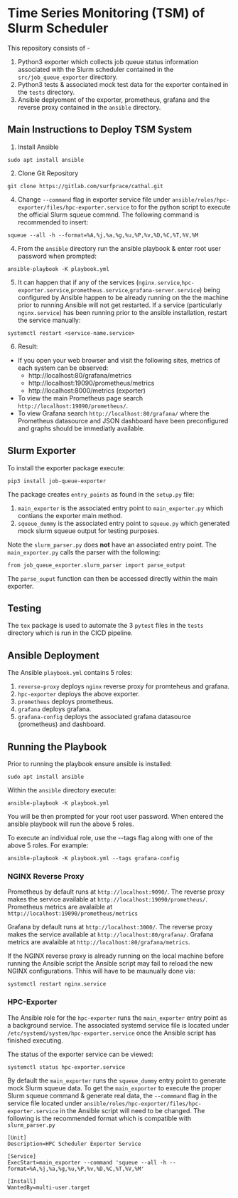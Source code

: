 # Time Series Monitoring (TSM) of Slurm Scheduler
This repository consists of -
1. Python3 exporter which collects job queue status information associated with the Slurm scheduler contained in the `src/job_queue_exporter` directory.
2. Python3 tests & associated mock test data for the exporter contained in the `tests` directory.
3. Ansible deplyoment of the exporter, prometheus, grafana and the reverse proxy contained in the `ansible` directory.

## Main Instructions to Deploy TSM System
1. Install Ansible
```
sudo apt install ansible
```
2. Clone Git Repository
```
git clone https://gitlab.com/surfprace/cathal.git
```
4. Change `--command` flag in exporter service file under `ansible/roles/hpc-exporter/files/hpc-exporter.service` to for the python script to execute the official Slurm squeue commnd. The following command is recommended to insert:
```
squeue --all -h --format=%A,%j,%a,%g,%u,%P,%v,%D,%C,%T,%V,%M
```
4. From the `ansible` directory run the ansible playbook & enter root user password when prompted:
```
ansible-playbook -K playbook.yml
```
5. It can happen that if any of the services (`nginx.service`,`hpc-exporter.service`,`prometheus.service`,`grafana-server.service`) being configured by Ansible happen to be already running on the the machine prior to running Ansible will not get restarted. If a service (particularly `nginx.service`) has been running prior to the ansible installation, restart the service manually:
```
systemctl restart <service-name.service>
```
6. Result:
* If you open your web browser and visit the following sites, metrics of each system can be observed:
    * http://localhost:80/grafana/metrics
    * http://localhost:19090/prometheus/metrics
    * http://localhost:8000/metrics (exporter)
* To view the main Prometheus page search `http://localhost:19090/prometheus/`.
* To view Grafana search `http://localhost:80/grafana/` where the Prometheus datasource and JSON dashboard have been preconfigured and graphs should be immediatly available.

## Slurm Exporter
To install the exporter package execute: 
```
pip3 install job-queue-exporter
```

The package creates `entry_points` as found in the `setup.py` file:
1. `main_exporter` is the associated entry point to  `main_exporter.py` which contians the exporter main method.
2. `squeue_dummy` is the associated entry point to `squeue.py` which generated mock slurm squeue output for testing purposes.

Note the `slurm_parser.py` does **not** have an associated entry point. The `main_exporter.py` calls the parser with the following:
```
from job_queue_exporter.slurm_parser import parse_output
```
The `parse_ouput` function can then be accessed directly within the main exporter.

## Testing
The `tox` package is used to automate the 3 `pytest` files in the `tests` directory which is run in the CICD pipeline.

## Ansible Deployment
The Ansible `playbook.yml` contains 5 roles:
1. `reverse-proxy` deploys `nginx` reverse proxy for promteheus and grafana.
2. `hpc-exporter` deploys the above exporter.
3. `prometheus` deploys prometheus.
4. `grafana` deploys grafana.
5. `grafana-config` deploys the associated grafana datasource (prometheus) and dashboard.

## Running the Playbook
Prior to running the playbook ensure ansible is installed:
```
sudo apt install ansible
```
Within the `ansible` directory execute:
```
ansible-playbook -K playbook.yml
```
You will be then prompted for your root user password. When entered the ansible playbook will run the above 5 roles.

To execute an individual role, use the --tags flag along with one of the above 5 roles. For example:
```
ansible-playbook -K playbook.yml --tags grafana-config
```
### NGINX Reverse Proxy
Prometheus by default runs at `http://localhost:9090/`. The reverse proxy makes the service available at `http://localhost:19090/prometheus/`. Prometheus metrics are avalaible at `http://localhost:19090/prometheus/metrics`

Grafana by default runs at `http://localhost:3000/`. The reverse proxy makes the service available at `http://localhost:80/grafana/`. Grafana metrics are avalaible at `http://localhost:80/grafana/metrics`.

If the NGINX reverse proxy is already running on the local machine before running the Ansible script the Ansible script may fail to reload the new NGINX configurations. Thhis will have to be maunually done via:
```
systemctl restart nginx.service
```

### HPC-Exporter
The Ansible role for the `hpc-exporter` runs the `main_exporter` entry point as a background service. The associated systemd service file is located under `/etc/systemd/system/hpc-exporter.service` once the Ansible script has finished executing.

The status of the exporter service can be viewed:
```
systemctl status hpc-exporter.service
```

By default the `main_exporter` runs the `squeue_dummy` entry point to generate mock Slurm squeue data.
To get the `main_exporter` to execute the proper Slurm squeue command & generate real data, the `--commmand` flag in the service file located under `ansible/roles/hpc-exporter/files/hpc-exporter.service` in the Ansible script will need to be changed. The following is the recommended format which is compatible with `slurm_parser.py`
```
[Unit]
Description=HPC Scheduler Exporter Service

[Service]
ExecStart=main_exporter --command 'squeue --all -h --format=%A,%j,%a,%g,%u,%P,%v,%D,%C,%T,%V,%M'

[Install]
WantedBy=multi-user.target
```
